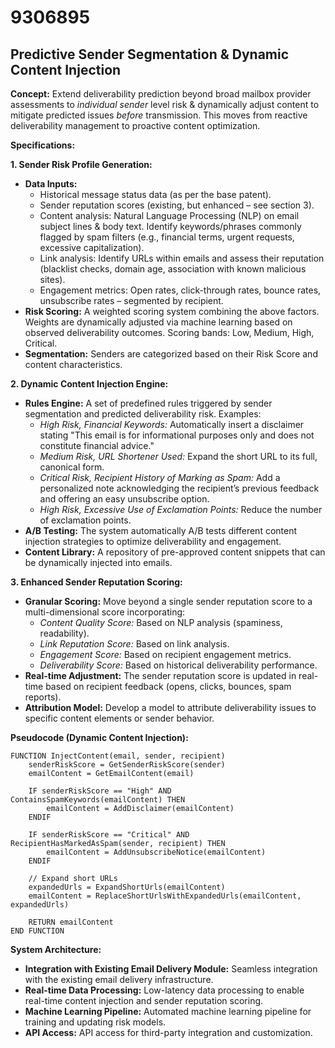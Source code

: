 # 9306895

## Predictive Sender Segmentation & Dynamic Content Injection

**Concept:** Extend deliverability prediction beyond broad mailbox provider assessments to *individual sender* level risk & dynamically adjust content to mitigate predicted issues *before* transmission. This moves from reactive deliverability management to proactive content optimization.

**Specifications:**

**1. Sender Risk Profile Generation:**

*   **Data Inputs:**
    *   Historical message status data (as per the base patent).
    *   Sender reputation scores (existing, but enhanced – see section 3).
    *   Content analysis: Natural Language Processing (NLP) on email subject lines & body text. Identify keywords/phrases commonly flagged by spam filters (e.g., financial terms, urgent requests, excessive capitalization).
    *   Link analysis: Identify URLs within emails and assess their reputation (blacklist checks, domain age, association with known malicious sites).
    *   Engagement metrics: Open rates, click-through rates, bounce rates, unsubscribe rates – segmented by recipient.
*   **Risk Scoring:** A weighted scoring system combining the above factors. Weights are dynamically adjusted via machine learning based on observed deliverability outcomes.  Scoring bands: Low, Medium, High, Critical.
*   **Segmentation:**  Senders are categorized based on their Risk Score and content characteristics.

**2. Dynamic Content Injection Engine:**

*   **Rules Engine:**  A set of predefined rules triggered by sender segmentation and predicted deliverability risk. Examples:
    *   *High Risk, Financial Keywords:* Automatically insert a disclaimer stating "This email is for informational purposes only and does not constitute financial advice."
    *   *Medium Risk, URL Shortener Used:* Expand the short URL to its full, canonical form.
    *   *Critical Risk, Recipient History of Marking as Spam:*  Add a personalized note acknowledging the recipient’s previous feedback and offering an easy unsubscribe option.
    *   *High Risk, Excessive Use of Exclamation Points:* Reduce the number of exclamation points.
*   **A/B Testing:**  The system automatically A/B tests different content injection strategies to optimize deliverability and engagement.
*   **Content Library:**  A repository of pre-approved content snippets that can be dynamically injected into emails.

**3. Enhanced Sender Reputation Scoring:**

*   **Granular Scoring:**  Move beyond a single sender reputation score to a multi-dimensional score incorporating:
    *   *Content Quality Score:* Based on NLP analysis (spaminess, readability).
    *   *Link Reputation Score:*  Based on link analysis.
    *   *Engagement Score:* Based on recipient engagement metrics.
    *   *Deliverability Score:* Based on historical deliverability performance.
*   **Real-time Adjustment:**  The sender reputation score is updated in real-time based on recipient feedback (opens, clicks, bounces, spam reports).
*   **Attribution Model:**  Develop a model to attribute deliverability issues to specific content elements or sender behavior.

**Pseudocode (Dynamic Content Injection):**

```
FUNCTION InjectContent(email, sender, recipient)
    senderRiskScore = GetSenderRiskScore(sender)
    emailContent = GetEmailContent(email)

    IF senderRiskScore == "High" AND ContainsSpamKeywords(emailContent) THEN
        emailContent = AddDisclaimer(emailContent)
    ENDIF

    IF senderRiskScore == "Critical" AND RecipientHasMarkedAsSpam(sender, recipient) THEN
        emailContent = AddUnsubscribeNotice(emailContent)
    ENDIF

    // Expand short URLs
    expandedUrls = ExpandShortUrls(emailContent)
    emailContent = ReplaceShortUrlsWithExpandedUrls(emailContent, expandedUrls)

    RETURN emailContent
END FUNCTION

```

**System Architecture:**

*   **Integration with Existing Email Delivery Module:** Seamless integration with the existing email delivery infrastructure.
*   **Real-time Data Processing:**  Low-latency data processing to enable real-time content injection and sender reputation scoring.
*   **Machine Learning Pipeline:**  Automated machine learning pipeline for training and updating risk models.
*   **API Access:**  API access for third-party integration and customization.